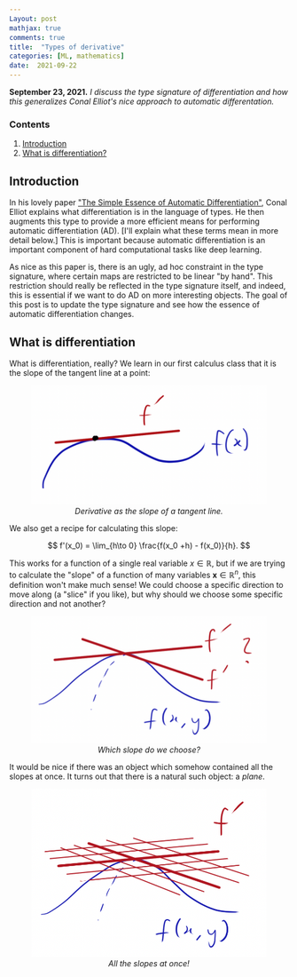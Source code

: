 ```yaml
---
Layout: post
mathjax: true
comments: true
title:  "Types of derivative"
categories: [ML, mathematics]
date:  2021-09-22
---
```


**September 23, 2021.** *I discuss the type signature of
  differentiation and how this generalizes Conal Elliot's nice
  approach to automatic differentation.*

### Contents

1. <a href="#sec-1">Introduction</a>
2. <a href="#sec-2">What is differentiation?</a>

## Introduction <a id="sec-1" name="sec-1"></a>

In his lovely paper ["The Simple Essence of Automatic Differentiation"](https://arxiv.org/abs/1804.00746), Conal Elliot
explains what differentiation is in the language of types. He then
augments this type to provide a more efficient means for performing
automatic differentiation (AD). [I'll explain what these terms mean in more detail
below.] This is important because automatic differentiation is an
important component of hard computational tasks like deep learning.

As nice as this paper is, there is an ugly, ad hoc constraint
in the type signature, where certain maps are restricted to be
linear "by hand". This restriction should really be reflected in the type
signature itself, and indeed, this is essential if we want to do AD on
more interesting objects. The goal of this post is to update the type
signature and see how the essence of automatic differentiation changes.

## What is differentiation <a id="sec-2" name="sec-2"></a>

What is differentiation, really? We learn in our first calculus class
that it is the slope of the tangent line at a point:

<figure>
<div style="text-align:center">
<img src="/img/type-diff-1.png" width="500 px"/>
<figcaption>
<i>Derivative as the slope of a tangent line.</i>
</figcaption>
</div>
</figure>

We also get a recipe for calculating this slope:

$$
f'(x_0) = \lim_{h\to 0} \frac{f(x_0 +h) - f(x_0)}{h}.
$$

This works for a function of a single real variable $x \in
\mathbb{R}$, but if we are trying to calculate the "slope" of a
function of many variables $\mathbf{x} \in \mathbb{R}^n$, this
definition won't make much sense! We could choose a specific direction
to move along (a "slice" if you like), but why should we choose some
specific direction and not another?

<figure>
<div style="text-align:center">
<img src="/img/type-diff-2.png" width="500 px"/>
<figcaption>
<i>Which slope do we choose?</i>
</figcaption>
</div>
</figure>

It would be nice if there was an object which somehow contained all
the slopes at once. It turns out that there is a natural such object:
a *plane*.

<figure>
<div style="text-align:center">
<img src="/img/type-diff-3.png" width="500 px"/>
<figcaption>
<i>All the slopes at once!</i>
</figcaption>
</div>
</figure>
